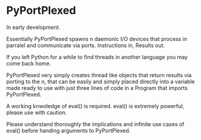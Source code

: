 # PyPortPlexed

In early development.

Essentially PyPortPlexed spawns n daemonic I/O devices that process in parralel
and communicate via ports. Instructions in, Results out.

If you left Python for a while to find threads in another language you may come
back home.

PyPortPlexed very simply creates thread like objects that return results via porting
to the n, that can be easily and simply placed directly into a variable made ready to
use with just three lines of code in a Program that imports PyPortPlexed.

A working knwoledge of eval() is required. eval() is extremely powerful, please use
with caution.

Please understand thoroughly the implications and infinite use cases of eval()
before handing arguments to PyPortPlexed.
